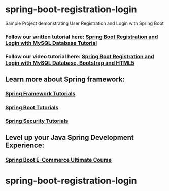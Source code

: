 # spring-boot-registration-login
Sample Project demonstrating User Registration and Login with Spring Boot
### Follow our written tutorial here: [Spring Boot Registration and Login with MySQL Database Tutorial](https://www.codejava.net/frameworks/spring-boot/user-registration-and-login-tutorial)
### Follow our video tutorial here: [Spring Boot Registration and Login with MySQL Database, Bootstrap and HTML5](https://www.youtube.com/watch?v=aRLoSDOlU3w)
## Learn more about Spring framework:
### [Spring Framework Tutorials](https://www.codejava.net/spring-tutorials)
### [Spring Boot Tutorials](https://www.codejava.net/spring-boot-tutorials)
### [Spring Security Tutorials](https://www.codejava.net/spring-security-tutorials)
## Level up your Java Spring Development Experience:
### [Spring Boot E-Commerce Ultimate Course](https://www.udemy.com/course/spring-boot-e-commerce-ultimate/?referralCode=3A24FAC7220029CEDFD6)
# spring-boot-registration-login
